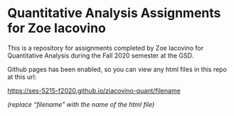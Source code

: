 # Quantitative Analysis Assignments for Zoe Iacovino

This is a repository for assignments completed by Zoe Iacovino for Quantitative Analysis during the Fall 2020 semester at the GSD.

Github pages has been enabled, so you can view any html files in this repo at this url:

https://ses-5215-f2020.github.io/ziacovino-quant/filename

*(replace “filename” with the name of the html file)*
